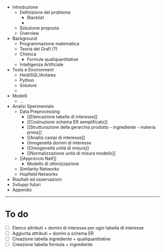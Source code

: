 - Introduzione
	- Definizione del problema
		- Blacklist
		- 
	- Soluzione proposta
	- Overview
- Background
	- Programmazione matematica
	- Teoria dei Grafi (?)
	- Chimica
		- Formule qualiquantitative
	- Intelligenza Artificiale
- Tools e Environment
	- HeidiSQL/Antares
	- Python
	- Solutore
	- 
- Modelli
	- ...
- Analisi Sperimentale
	- Data Preprocessing
		- [[Elencazione tabelle di interesse]]
		- [[Costruzione schema ER semplificato]]
		- [[Strutturazione della gerarchia prodotto - ingrediente - materia prima]]
		- [[Analisi campi di interesse]]
		- Omogeneità domini di interesse
		- [[Omogeneità unità di misura]]
		- [[Normalizzazione unità di misura modello]]
	- [[Approccio Naif]]
		- Modello di ottimizzazione
	- Similarity Networks
	- Hopfield Networks
- Risultati ed osservazioni
- Sviluppi futuri
- Appendix

------------------------------------------------------------------------

# To do

- [ ] Elenco attributi + domini di interesse per ogni tabella di interesse
- [ ] Aggiunta attributi + domini a schema ER
- [ ] Creazione tabella ingrediente + qualiquantitative
- [ ] Creazione tabella formula + ingrediente